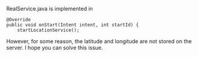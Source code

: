 RealService.java  is implemented in

    @Override
    public void onStart(Intent intent, int startId) {
        startLocationService();

However, for some reason, the latitude and longitude are not stored on the server.
I hope you can solve this issue.

